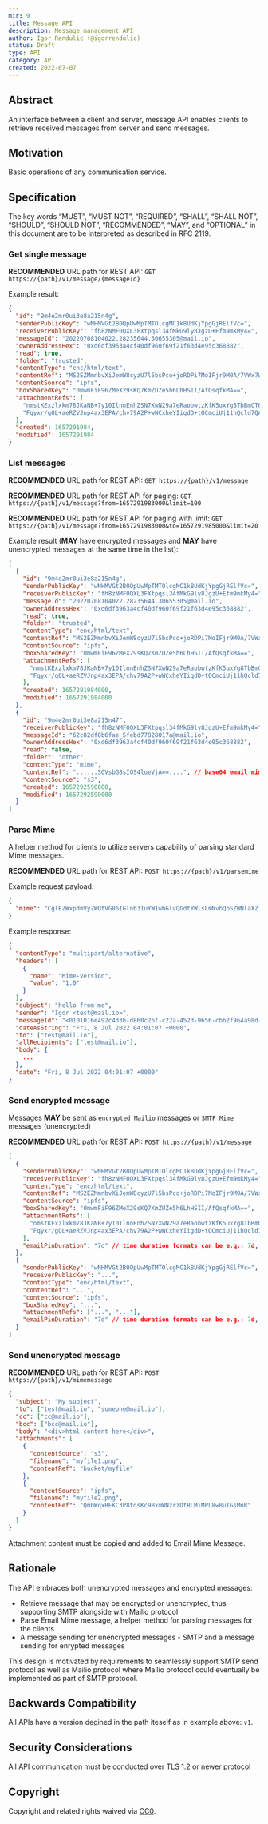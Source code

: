 ```yaml
---
mir: 9
title: Message API
description: Message management API
author: Igor Rendulic (@igorrendulic)
status: Draft
type: API
category: API
created: 2022-07-07
---
```


## Abstract

An interface between a client and server, message API enables clients to retrieve received messages from server and send messages.

## Motivation

Basic operations of any communication service.

## Specification

The key words “MUST”, “MUST NOT”, “REQUIRED”, “SHALL”, “SHALL NOT”, “SHOULD”, “SHOULD NOT”, “RECOMMENDED”, “MAY”, and “OPTIONAL” in this document are to be interpreted as described in RFC 2119.

### Get single message

**RECOMMENDED** URL path for REST API: `GET https://{path}/v1/message/{messageId}`

Example result:

```json
{
  "id": "9m4e2mr0ui3e8a215n4g",
  "senderPublicKey": "wNHMVGt2B0QpUwMpTMTOlcgMC1k8UdKjYpgGjRElfVc=",
  "receiverPublicKey": "fh8zNMF0QXL3FXtpqsl34fMkG9ly8JgzU+Efm9mkMy4=",
  "messageId": "20220708104022.28235644.30655305@mail.io",
  "ownerAddressHex": "0xd6df3963a4cf40df960f69f21f63d4e95c368882",
  "read": true,
  "folder": "trusted",
  "contentType": "enc/html/text",
  "contentRef": "MS2EZMmnbvXiJemW8cyzU7l5bsPco+joRDPi7MoIFjr9M0A/7VWx7WXiQIRZBxyTUfUgXdmi6XwnRXP70mswN0M4",
  "contentSource": "ipfs",
  "boxSharedKey": "0mwmFiF96ZMeX29sKQ7KmZUZe5h6LhHSII/AfQsqfkMA==",
  "attachmentRefs": [
    "nmstKExzlxkm78JKaNB+7y10IlnnEnhZSN7XwN29a7eRaobwtzKfK5uxYg8TbBmCT6uSu3YghifL+2gKNfgCGTDu",
    "Fqyxr/gOL+aeRZVJnp4ax3EPA/chv79A2P+wWCxheYIigdD+tOCmciUj11hQcld7QAjteMTCADkclHvHr2MyU8PW"
  ],
  "created": 1657291984,
  "modified": 1657291984
}
```

### List messages

**RECOMMENDED** URL path for REST API: `GET https://{path}/v1/message`

**RECOMMENDED** URL path for REST API for paging: `GET https://{path}/v1/message?from=1657291983000&limit=100`

**RECOMMENDED** URL path for REST API for paging with limit: `GET https://{path}/v1/message?from=1657291983000&to=1657291985000&limit=20`

Example result (**MAY** have encrypted messages and **MAY** have unencrypted messages at the same time in the list):

```json
[
  {
    "id": "9m4e2mr0ui3e8a215n4g",
    "senderPublicKey": "wNHMVGt2B0QpUwMpTMTOlcgMC1k8UdKjYpgGjRElfVc=",
    "receiverPublicKey": "fh8zNMF0QXL3FXtpqsl34fMkG9ly8JgzU+Efm9mkMy4=",
    "messageId": "20220708104022.28235644.30655305@mail.io",
    "ownerAddressHex": "0xd6df3963a4cf40df960f69f21f63d4e95c368882",
    "read": true,
    "folder": "trusted",
    "contentType": "enc/html/text",
    "contentRef": "MS2EZMmnbvXiJemW8cyzU7l5bsPco+joRDPi7MoIFjr9M0A/7VWx7WXiQIRZBxyTUfUgXdmi6XwnRXP70mswN0M4",
    "contentSource": "ipfs",
    "boxSharedKey": "0mwmFiF96ZMeX29sKQ7KmZUZe5h6LhHSII/AfQsqfkMA==",
    "attachmentRefs": [
      "nmstKExzlxkm78JKaNB+7y10IlnnEnhZSN7XwN29a7eRaobwtzKfK5uxYg8TbBmCT6uSu3YghifL+2gKNfgCGTDu",
      "Fqyxr/gOL+aeRZVJnp4ax3EPA/chv79A2P+wWCxheYIigdD+tOCmciUj11hQcld7QAjteMTCADkclHvHr2MyU8PW"
    ],
    "created": 1657291984000,
    "modified": 1657291984000
  },
  {
    "id": "9m4e2mr0ui3e8a215n47",
    "receiverPublicKey": "fh8zNMF0QXL3FXtpqsl34fMkG9ly8JgzU+Efm9mkMy4=",
    "messageId": "62c82df0b6fae_5febd77828017a@mail.io",
    "ownerAddressHex": "0xd6df3963a4cf40df960f69f21f63d4e95c368882",
    "read": false,
    "folder": "other",
    "contentType": "mime",
    "contentRef": "......SGVsbG8sIOS4lueVjA==....", // base64 email mime json
    "contentSource": "s3",
    "created": 1657292590000,
    "modified": 1657292590000
  }
]
```

### Parse Mime

A helper method for clients to utilize servers capability of parsing standard Mime messages.

**RECOMMENDED** URL path for REST API: `POST https://{path}/v1/parsemime`

Example request payload:

```json
{
  "mime": "CglEZWxpdmVyZWQtVG86IGlnb3IuYW1wbGlvQGdtYWlsLmNvbQpSZWNlaXZlZDogYnkgMjAwMjphMTc6OTBhOjM3MDk6MDowOjA6..." // base64 encoded mime message
}
```

Example response:

```json
{
  "contentType": "multipart/alternative",
  "headers": [
    {
      "name": "Mime-Version",
      "value": "1.0"
    }
  ],
  "subject": "hello from me",
  "sender": "Igor <test@mail.io>",
  "messageId": "<0101016e492c433b-d860c26f-c22a-4523-9656-cbb2f964a98d-000000@us-west-2.amazonses.com>",
  "dateAsString": "Fri, 8 Jul 2022 04:01:07 +0000",
  "to": ["test@mail.io"],
  "allRecipients": ["test@mail.io"],
  "body": {
    ...
  },
  "date": "Fri, 8 Jul 2022 04:01:07 +0000"
}
```

### Send encrypted message

Messages **MAY** be sent as `encrypted Mailio` messages or `SMTP Mime` messages (unencrypted)

**RECOMMENDED** URL path for REST API: `POST https://{path}/v1/message`

```json
[
  {
    "senderPublicKey": "wNHMVGt2B0QpUwMpTMTOlcgMC1k8UdKjYpgGjRElfVc=",
    "receiverPublicKey": "fh8zNMF0QXL3FXtpqsl34fMkG9ly8JgzU+Efm9mkMy4=",
    "contentType": "enc/html/text",
    "contentRef": "MS2EZMmnbvXiJemW8cyzU7l5bsPco+joRDPi7MoIFjr9M0A/7VWx7WXiQIRZBxyTUfUgXdmi6XwnRXP70mswN0M4",
    "contentSource": "ipfs",
    "boxSharedKey": "0mwmFiF96ZMeX29sKQ7KmZUZe5h6LhHSII/AfQsqfkMA==",
    "attachmentRefs": [
      "nmstKExzlxkm78JKaNB+7y10IlnnEnhZSN7XwN29a7eRaobwtzKfK5uxYg8TbBmCT6uSu3YghifL+2gKNfgCGTDu",
      "Fqyxr/gOL+aeRZVJnp4ax3EPA/chv79A2P+wWCxheYIigdD+tOCmciUj11hQcld7QAjteMTCADkclHvHr2MyU8PW"
    ],
    "emailPinDuration": "7d" // time duration formats can be e.g.: 7d, 1m, 72h
  },
  {
    "senderPublicKey": "wNHMVGt2B0QpUwMpTMTOlcgMC1k8UdKjYpgGjRElfVc=",
    "receiverPublicKey": "...",
    "contentType": "enc/html/text",
    "contentRef": "...",
    "contentSource": "ipfs",
    "boxSharedKey": "...",
    "attachmentRefs": ["...", "..."],
    "emailPinDuration": "7d" // time duration formats can be e.g.: 7d, 1m, 72h
  }
]
```

### Send unencrypted message

**RECOMMENDED** URL path for REST API: `POST https://{path}/v1/mimemessage`

```json
{
  "subject": "My subject",
  "to": ["test@mail.io", "someone@mail.io"],
  "cc": ["cc@mail.io"],
  "bcc": ["bcc@mail.io"],
  "body": "<div>html content here</div>",
  "attachments": [
    {
      "contentSource": "s3",
      "filename": "myfile1.png",
      "contentRef": "bucket/myfile"
    },
    {
      "contentSource": "ipfs",
      "filename": "myfile2.png",
      "contentRef": "QmbWqxBEKC3P8tqsKc98xmWNzrzDtRLMiMPL8wBuTGsMnR"
    }
  ]
}
```

Attachment content must be copied and added to Email Mime Message.

## Rationale

The API embraces both unencrypted messages and encrypted messages:

- Retrieve message that may be encrypted or unencrypted, thus supporting SMTP alongside with Mailio protocol
- Parse Email Mime message, a helper method for parsing messages for the clients
- A message sending for unencrypted messages - SMTP and a message sending for enrypted messages

This design is motivated by requirements to seamlessly support SMTP send protocol as well as Mailio protocol where Mailio protocol could eventually be implemented as part of SMTP protocol.

## Backwards Compatibility

All APIs have a version degined in the path iteself as in example above: `v1`.

## Security Considerations

All API communication must be conducted over TLS 1.2 or newer protocol

## Copyright

Copyright and related rights waived via [CC0](https://creativecommons.org/publicdomain/zero/1.0/).
